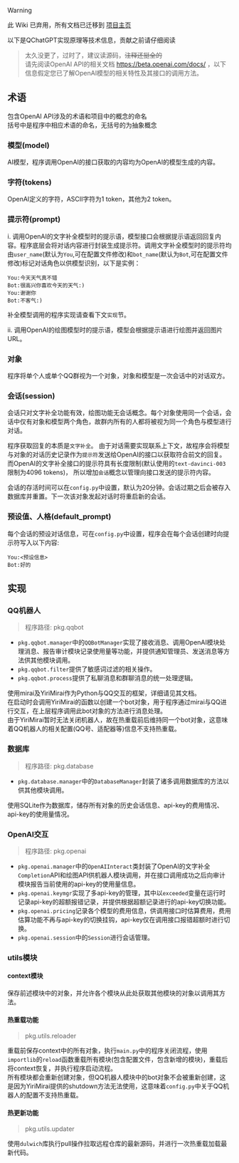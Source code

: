 > [!WARNING]
> 此 Wiki 已弃用，所有文档已迁移到 [项目主页](https://qchatgpt.rockchin.top)

以下是QChatGPT实现原理等技术信息，贡献之前请仔细阅读

> 太久没更了，过时了，建议读源码，~~注释还挺全的~~  
> 请先阅读OpenAI API的相关文档 https://beta.openai.com/docs/ ，以下信息假定您已了解OpenAI模型的相关特性及其接口的调用方法。

## 术语

包含OpenAI API涉及的术语和项目中的概念的命名  
括号中是程序中相应术语的命名，无括号的为抽象概念

### 模型(model)

AI模型，程序调用OpenAI的接口获取的内容均为OpenAI的模型生成的内容。

### 字符(tokens)

OpenAI定义的字符，ASCII字符为1 token，其他为2 token。

### 提示符(prompt)

i. 调用OpenAI的文字补全模型时的提示语，模型接口会根据提示语返回回复内容。程序底层会将对话内容进行封装生成提示符。调用文字补全模型时的提示符均由`user_name`(默认为`You`,可在配置文件修改)和`bot_name`(默认为`Bot`,可在配置文件修改)标记对话角色以供模型识别，以下是实例：

```
You:今天天气真不错
Bot:很高兴你喜欢今天的天气:)
You:谢谢你
Bot:不客气:)
```
补全模型调用的程序实现请查看下文`实现`节。  

ii. 调用OpenAI的绘图模型时的提示语，模型会根据提示语进行绘图并返回图片URL。

### 对象

程序将单个人或单个QQ群视为一个对象，对象和模型是一次会话中的对话双方。

### 会话(session)

会话只对文字补全功能有效，绘图功能无会话概念。每个对象使用同一个会话，会话中仅有对象和模型两个角色，故群内所有的人都将被视为同一个角色与模型进行对话。  

程序获取回复的本质是`文字补全`。
由于对话需要实现联系上下文，故程序会将模型与对象的对话历史记录作为`提示符`发送给OpenAI的接口以获取符合前文的回复。
而OpenAI的文字补全接口的提示符具有长度限制(默认使用的`text-davinci-003`限制为4096 tokens)，
所以增加`会话`概念以管理向接口发送的提示符内容。  

会话的存活时间可以在`config.py`中设置，默认为20分钟。会话过期之后会被存入数据库并重置。下一次该对象发起对话时将重启新的会话。

### 预设值、人格(default_prompt)

每个会话的预设对话信息，可在`config.py`中设置，程序会在每个会话创建时向提示符写入以下内容:

```
You:<预设信息>
Bot:好的
```

## 实现

### QQ机器人

> 程序路径:
> pkg.qqbot

- `pkg.qqbot.manager`中的`QQBotManager`实现了接收消息、调用OpenAI模块处理消息、报告审计模块记录使用量等功能，并提供通知管理员、发送消息等方法供其他模块调用。  
- `pkg.qqbot.filter`提供了敏感词过滤的相关操作。  
- `pkg.qqbot.process`提供了私聊消息和群聊消息的统一处理逻辑。  

使用mirai及YiriMirai作为Python与QQ交互的框架，详细请见其文档。  
在启动时会调用YiriMirai的函数以创建一个bot对象，用于程序通过mirai与QQ进行交互，在上层程序调用此bot对象的方法进行消息处理。    
由于YiriMirai暂时无法关闭机器人，故在热重载前后维持同一个bot对象，这意味着QQ机器人的相关配置(QQ号、适配器等)信息不支持热重载。

### 数据库

> 程序路径:
> pkg.database

- `pkg.database.manager`中的`DatabaseManager`封装了诸多调用数据库的方法以供其他模块调用。  

使用SQLite作为数据库，储存所有对象的历史会话信息、api-key的费用情况、api-key的使用量情况。  

### OpenAI交互

> 程序路径:
> pkg.openai

- `pkg.openai.manager`中的`OpenAIInteract`类封装了OpenAI的文字补全`Completion`API和绘图API供机器人模块调用，并在接口调用成功之后向审计模块报告当前使用的api-key的使用量信息。
- `pkg.openai.keymgr`实现了多api-key的管理，其中以`exceeded`变量在运行时记录api-key的超额报错记录，并提供根据超额记录进行的api-key切换功能。
- `pkg.openai.pricing`记录各个模型的费用信息，供调用接口时估算费用，费用估算功能不再与api-key的切换挂钩，api-key仅在调用接口报错超额时进行切换。
- `pkg.openai.session`中的`Session`进行会话管理。

### utils模块

#### context模块

保存前述模块中的对象，并允许各个模块从此处获取其他模块的对象以调用其方法。

#### 热重载功能
  
> pkg.utils.reloader

重载前保存context中的所有对象，执行`main.py`中的程序关闭流程，使用`importlib`的`reload`函数重载所有模块(包含配置文件，包含新增的模块)，重载后将context恢复，并执行程序启动流程。  
所有模块都会重新创建对象，但QQ机器人模块中的bot对象不会被重新创建，这是因为YiriMirai提供的shutdown方法无法使用，这意味着`config.py`中关于QQ机器人的配置不支持热重载。

#### 热更新功能

> pkg.utils.updater

使用`dulwich`库执行pull操作拉取远程仓库的最新源码，并进行一次热重载加载最新代码。